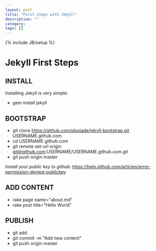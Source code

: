 ```yaml
---
layout: post
title: "First steps with Jekyll"
description: ""
category: 
tags: []
---
```

{% include JB/setup %}

# Jekyll First Steps

## INSTALL

Installing Jekyll is very simple:

* gem install jekyll

## BOOTSTRAP

* git clone https://github.com/plusjade/jekyll-bootstrap.git USERNAME.github.com
* cd USERNAME.github.com
* git remote set-url origin git@github.com:USERNAME/USERNAME.github.com.git
* git push origin master

*Install your public key to github:*
https://help.github.com/articles/error-permission-denied-publickey

## ADD CONTENT

* rake page name="about.md"
* rake post title="Hello World"

## PUBLISH

* git add .
* git commit -m "Add new content"
* git push origin master

